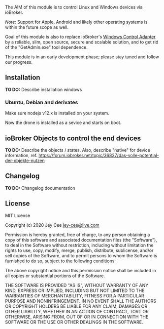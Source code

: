 The AIM of this module is to control Linux and Windows devices via ioBroker.

*Note:* Support for Apple, Android and likely other operating systems is within the future scope as well.

Goal of this module is also to replace ioBroker's [Windows Control Adapter](https://github.com/Mic-M/ioBroker.windows-control) by a reliable, slim, open source, secure and scalable solution, and to get rid of the "GetAdmin.exe" tool dependence.

This module is in an early development phase; please stay tuned and follow our progress.


## Installation

**TO DO:** Describe installation windows

### Ubuntu, Debian and derivates
Make sure nodejs v12.x is installed on your system.


Now the drone is installed as a sevice and starts on boot.

## ioBroker Objects to control the end devices

**TO DO:** Describe the objects / states. Also, describe "native" for device information, ref. https://forum.iobroker.net/topic/36837/das-volle-potential-der-objekte-nutzen


## Changelog

**TO DO:** Changelog documentation


## License
MIT License

Copyright (c) 2020 Jey Cee <jey-cee@live.com>

Permission is hereby granted, free of charge, to any person obtaining a copy
of this software and associated documentation files (the "Software"), to deal
in the Software without restriction, including without limitation the rights
to use, copy, modify, merge, publish, distribute, sublicense, and/or sell
copies of the Software, and to permit persons to whom the Software is
furnished to do so, subject to the following conditions:

The above copyright notice and this permission notice shall be included in all
copies or substantial portions of the Software.

THE SOFTWARE IS PROVIDED "AS IS", WITHOUT WARRANTY OF ANY KIND, EXPRESS OR
IMPLIED, INCLUDING BUT NOT LIMITED TO THE WARRANTIES OF MERCHANTABILITY,
FITNESS FOR A PARTICULAR PURPOSE AND NONINFRINGEMENT. IN NO EVENT SHALL THE
AUTHORS OR COPYRIGHT HOLDERS BE LIABLE FOR ANY CLAIM, DAMAGES OR OTHER
LIABILITY, WHETHER IN AN ACTION OF CONTRACT, TORT OR OTHERWISE, ARISING FROM,
OUT OF OR IN CONNECTION WITH THE SOFTWARE OR THE USE OR OTHER DEALINGS IN THE
SOFTWARE.
